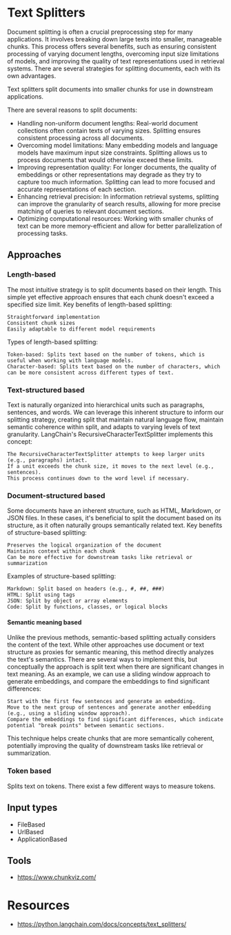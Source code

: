 # Text Splitters

Document splitting is often a crucial preprocessing step for many applications. It involves breaking down large texts
into smaller, manageable chunks. This process offers several benefits, such as ensuring consistent processing of varying
document lengths, overcoming input size limitations of models, and improving the quality of text representations used in
retrieval systems. There are several strategies for splitting documents, each with its own advantages.

Text splitters split documents into smaller chunks for use in downstream applications.

There are several reasons to split documents:

- Handling non-uniform document lengths: Real-world document collections often contain texts of varying sizes. Splitting
  ensures consistent processing across all documents.
- Overcoming model limitations: Many embedding models and language models have maximum input size constraints. Splitting
  allows us to process documents that would otherwise exceed these limits.
- Improving representation quality: For longer documents, the quality of embeddings or other representations may degrade
  as they try to capture too much information. Splitting can lead to more focused and accurate representations of each
  section.
- Enhancing retrieval precision: In information retrieval systems, splitting can improve the granularity of search
  results, allowing for more precise matching of queries to relevant document sections.
- Optimizing computational resources: Working with smaller chunks of text can be more memory-efficient and allow for
  better parallelization of processing tasks.

## Approaches

### Length-based

The most intuitive strategy is to split documents based on their length. This simple yet effective approach ensures that
each chunk doesn't exceed a specified size limit. Key benefits of length-based splitting:

    Straightforward implementation
    Consistent chunk sizes
    Easily adaptable to different model requirements

Types of length-based splitting:

    Token-based: Splits text based on the number of tokens, which is useful when working with language models.
    Character-based: Splits text based on the number of characters, which can be more consistent across different types of text.

### Text-structured based

Text is naturally organized into hierarchical units such as paragraphs, sentences, and words. We can leverage this
inherent structure to inform our splitting strategy, creating split that maintain natural language flow, maintain
semantic coherence within split, and adapts to varying levels of text granularity. LangChain's
RecursiveCharacterTextSplitter implements this concept:

    The RecursiveCharacterTextSplitter attempts to keep larger units (e.g., paragraphs) intact.
    If a unit exceeds the chunk size, it moves to the next level (e.g., sentences).
    This process continues down to the word level if necessary.

### Document-structured based

Some documents have an inherent structure, such as HTML, Markdown, or JSON files. In these cases, it's beneficial to
split the document based on its structure, as it often naturally groups semantically related text. Key benefits of
structure-based splitting:

    Preserves the logical organization of the document
    Maintains context within each chunk
    Can be more effective for downstream tasks like retrieval or summarization

Examples of structure-based splitting:

    Markdown: Split based on headers (e.g., #, ##, ###)
    HTML: Split using tags
    JSON: Split by object or array elements
    Code: Split by functions, classes, or logical blocks

#### Semantic meaning based

Unlike the previous methods, semantic-based splitting actually considers the content of the text. While other approaches
use document or text structure as proxies for semantic meaning, this method directly analyzes the text's semantics.
There are several ways to implement this, but conceptually the approach is split text when there are significant changes
in text meaning. As an example, we can use a sliding window approach to generate embeddings, and compare the embeddings
to find significant differences:

    Start with the first few sentences and generate an embedding.
    Move to the next group of sentences and generate another embedding (e.g., using a sliding window approach).
    Compare the embeddings to find significant differences, which indicate potential "break points" between semantic sections.

This technique helps create chunks that are more semantically coherent, potentially improving the quality of downstream
tasks like retrieval or summarization.

### Token based

Splits text on tokens. There exist a few different ways to measure tokens.

## Input types

- FileBased
- UrlBased
- ApplicationBased

## Tools

- https://www.chunkviz.com/

# Resources

- https://python.langchain.com/docs/concepts/text_splitters/